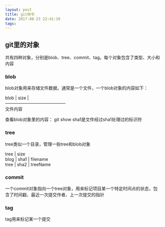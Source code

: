 ```yaml
---
layout: post
title: git命令
date: 2017-08-23 22:41:19
tags:
---
```

## git里的对象
共有四种对象，分别是blob、tree、commit、tag。每个对象包含了类型、大小和内容
### blob
blob对象用来存储文件数据，通常是一个文件，一个blob对象的内容如下：

blob | size |       
——————————————      
文件内容

查看blob对象里的内容： git show <SHA1>  sha1是文件经过sha1处理过的标识符

### tree
tree类似一个目录，管理一些tree和blob对象

tree | size     
blog | sha1 | filename      
tree | sha2 | treeName  


### commit
一个commit对象指向一个tree对象，用来标记项目某一个特定时间点的状态，包含了时间戳、最近一次提交作者、上一次提交的指针


### tag
tag用来标记某一个提交